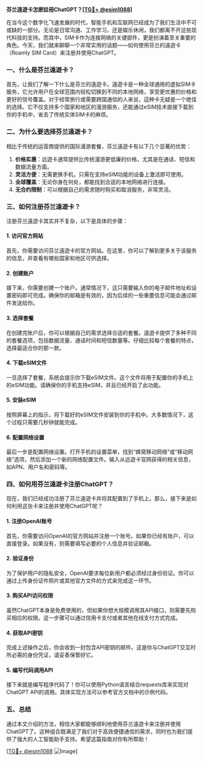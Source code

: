 **芬兰遠遊卡怎麽註冊ChatGPT？[[TG💪+ @esim1088](https://t.me/s/esim1088)]**

在当今这个数字化飞速发展的时代，智能手机和互联网已经成为了我们生活中不可或缺的一部分。无论是日常沟通、工作学习，还是娱乐休闲，我们都离不开这些现代科技的支持。而其中，SIM卡作为连接网络的关键部件，更是扮演着至关重要的角色。今天，我们就来聊聊一个非常实用的话题——如何使用芬兰的遠遊卡（Roamly SIM Card）来注册并使用ChatGPT。

### 一、什么是芬兰遠遊卡？

首先，让我们了解一下什么是芬兰的遠遊卡。遠遊卡是一种全球通用的虚拟SIM卡服务，它允许用户在全球范围内轻松切换到不同的本地网络，享受更优惠的价格和更好的信号覆盖。对于经常旅行或需要跨国通信的人来说，這种卡无疑是一个绝佳的选择。它不仅支持多个国家和地区的漫游服务，还能通过eSIM技术直接下载到你的手机中，省去了传统实体SIM卡的麻烦。

### 二、为什么要选择芬兰遠遊卡？

相比于传统的运营商提供的国际漫游套餐，芬兰遠遊卡有以下几个显著的优势：

1. **价格实惠**：远遊卡通常提供比传统漫游更低廉的价格，尤其是在通话、短信和数据流量方面。
2. **灵活方便**：无需更换手机，只需在支持eSIM功能的设备上激活即可使用。
3. **全球覆盖**：无论你身在何处，都能找到合适的本地网络进行连接。
4. **无合约限制**：可以根据自己的需求随时购买和取消服务，非常灵活。

### 三、如何注册芬兰遠遊卡？

注册芬兰遠遊卡其实并不复杂，以下是具体的步骤：

#### 1. 访问官方网站
首先，你需要访问芬兰遠遊卡的官方网站。在这里，你可以了解到更多关于该服务的信息，并查看有哪些国家和地区可供选择。

#### 2. 创建账户
接下来，你需要创建一个账户。通常情况下，这只需要输入你的电子邮件地址和设置密码即可完成。确保你的邮箱是有效的，因为后续的一些重要信息可能会通过邮件发送给你。

#### 3. 选择套餐
在创建完账户后，你可以根据自己的需求选择合适的套餐。遠遊卡提供了多种不同的套餐选项，包括数据流量、通话时间和短信数量等。仔细比较每个套餐的特点，选择最适合你的那一款。

#### 4. 下载eSIM文件
一旦选择了套餐，系统会提示你下载eSIM文件。这个文件将用于配置你的手机上的eSIM功能。请确保你的手机支持eSIM，并且已经开启了此功能。

#### 5. 安装eSIM
按照屏幕上的指示，将下载好的eSIM文件安装到你的手机中。大多数情况下，这个过程只需要几秒钟就能完成。

#### 6. 配置网络设置
最后一步是配置网络设置。打开手机的设置菜单，找到“蜂窝移动网络”或“移动网络”选项，然后添加一个新的网络配置文件。输入从远遊卡官网获得的相关信息，如APN、用户名和密码等。

### 四、如何用芬兰遠遊卡注册ChatGPT？

现在，我们已经成功注册了芬兰遠遊卡并将其配置到了手机上。那么，接下来是如何利用这张卡来注册并使用ChatGPT呢？

#### 1. 注册OpenAI账号
首先，你需要访问OpenAI的官方网站并注册一个账号。如果你已经有账户，可以直接登录。如果没有，则需要填写必要的个人信息并验证邮箱。

#### 2. 验证身份
为了保护用户的隐私安全，OpenAI要求每位新用户都必须经过身份验证。你可以通过上传身份证件照片或其他官方文件的方式来完成这一环节。

#### 3. 购买API访问权限
虽然ChatGPT本身是免费使用的，但如果你想大规模调用其API接口，则需要先购买相应的权限。这一步骤可以通过信用卡支付或者其他在线支付方式完成。

#### 4. 获取API密钥
完成上述操作之后，你会收到一封包含API密钥的邮件。这是你与ChatGPT交互时所必需的身份凭证，请妥善保管好它。

#### 5. 编写代码调用API
接下来就是编写程序代码了！你可以使用Python语言结合requests库来实现对ChatGPT API的调用。具体实现方法可以参考官方文档中的示例代码。

### 五、总结

通过本文介绍的方法，相信大家都能够顺利地使用芬兰遠遊卡来注册并使用ChatGPT了。这种组合既满足了我们对于高效便捷通信的需求，同时也为我们提供了强大的人工智能助手支持。希望这篇指南对你有所帮助！

[[TG💪+ @esim1088](https://t.me/s/esim1088) ![Image](https://i.postimg.cc/4NQfJmqS/Snipaste-2025-05-13-00-14-12.png)]
